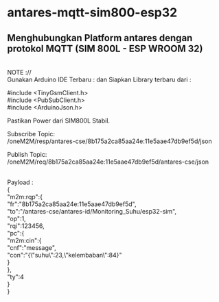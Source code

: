 # antares-mqtt-sim800-esp32

<h2>
Menghubungkan Platform antares dengan protokol MQTT  (SIM 800L - ESP WROOM 32)
</h2>

<br>
NOTE ://<br>
Gunakan Arduino IDE Terbaru : 
dan 
Siapkan Library terbaru dari : 

#include <TinyGsmClient.h> <br>
#include <PubSubClient.h> <br>
#include <ArduinoJson.h> <br>


Pastikan Power dari SIM800L Stabil. <br>



Subscribe Topic: <br>
/oneM2M/resp/antares-cse/8b175a2ca85aa24e:11e5aae47db9ef5d/json <br>




Publish Topic:  <br>
/oneM2M/req/8b175a2ca85aa24e:11e5aae47db9ef5d/antares-cse/json <br>

<p> <br>
Payload :  <br>
{ <br>
   "m2m:rqp":{  <br>
      "fr":"8b175a2ca85aa24e:11e5aae47db9ef5d", <br>
      "to":"/antares-cse/antares-id/Monitoring_Suhu/esp32-sim", <br>
      "op":1, <br>
      "rqi":123456, <br>
      "pc":{ <br>
         "m2m:cin":{ <br>
            "cnf":"message", <br>
            "con":"{\"suhu\":23,\"kelembaban\":84}" <br>
         } <br>
      }, <br>
      "ty":4 <br>
   } <br>
} <br>


